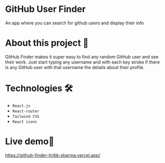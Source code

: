 # GitHub User Finder
An app where you can search for github users and display their info

# About this project 🎯
GitHub Finder makes it super easy to find any random GitHub user and see their work. Just start typing any username and with each key stroke if there is any GitHub user with that username the details about their profile.

# Technologies 🛠
- `React.js`
- `React-router`
- `Tailwind CSS`
- `React icons`

# Live demo🎥
https://github-finder-hritik-sharma.vercel.app/
